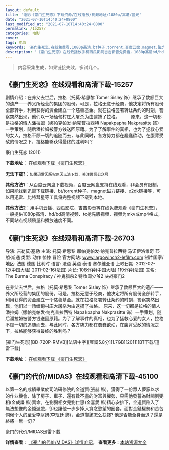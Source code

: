 ```yaml
---
layout: default
title: '电影《豪门生死恋》下载资源/在线播放/视频地址/1080p/高清/蓝光'
date: "2021-07-10T14:40:24+0800"
last_modified_at: "2021-07-10T14:40:24+0800"
permalink: /15257/
categories: 电影
cover:
tags: 电影
keywords: '豪门生死恋,在线免费看,1080p高清,bt种子,torrent,百度云盘,magnet,磁力链,迅雷下载资源'
description: '《豪门生死恋》在线云播放手机西瓜影院吉吉影音免费看，1080p高清bd/hd未删减完整版和tc抢先枪版，mkv/mp4格式，附带bt/torrent种子、magnet/磁力链、百度云盘、网盘资源迅雷下载链接'
---
```


>内容采集生成，如果链接失效，多试几个。


## 《豪门生死恋》在线观看和高清下载-15257

剧情介绍：在养父去世后，拉格（托莫·希思黎 Tomer Sisley 饰）继承了数额巨大的遗产——养父所经营的集团的股份。可是，拉格无意于经商，他决定将所有股份全部转手，利用获得的资金建立一个慈善基金。就在拉格签署转让条约的时刻，警察突然出现，他们以一场缅甸村庄大屠杀为由逮捕了拉格。  　　原来，这一切都是拉格的情人潘拉姆（娜帕克帕发·纳克普拉西特 Napakpapha Nakprasitte 饰）一手策划，随后潘拉姆被警方钱送回原籍。为了了解事件的真相，也为了拯救心爱的女人，拉格不顾一切的追随而去，与此同时，各方势力都在蠢蠢欲动，在腹背受敌的情况之下，拉格能够获得最终的胜利吗？


豪门生死恋 (2011)

**下载地址**： [在线观看下载 《豪门生死恋》](https://www.btbtdy.me/btdy/dy4707.html) 


**无法下载?**：`如果迅雷因版权原因无法下载，关注微信公众号 `

**其他方法1**：从百度云网盘下载视频，百度云网盘支持在线观看，非会员有限制，如果能找到迅雷下载链接、bt/torrent种子、magnet磁力链接、e2dk链接等，可以用迅雷、比特彗星等工具将完整视频下载到本地。

**其他方法2**：用手机云播、西瓜影院、吉吉影音等在线免费观看《豪门生死恋》，一般提供1080p高清、hd/bd高清视频、tc抢先版视频，视频为mkv或mp4格式，不同站点视频质量和播放速度不同。


## 《豪门生死恋》在线观看和高清下载-26703

导演: 吉勒莫·塞勒 主演: 托莫·希思黎 娜帕克帕发·纳克普拉西特 马诺伊洛维奇 莎朗·斯通 类型: 动作 惊悚 冒险 官方网站: www.largowinch2-lefilm.com 制片国家/地区: 法国 德国 比利时 语言: 法语 英语 泰语 塞尔维亚语 上映日期: 2012-02-12(中国大陆) 2011-02-16(法国) 片长: 108分钟(中国大陆) 119分钟(法国) 又名: The Burma Conspiracy / 神鬼猎杀2 特攻阔少爷2 决战豪门2

在养父去世后，拉格（托莫·希思黎 Tomer Sisley 饰）继承了数额巨大的遗产——养父所经营的集团的股份。可是，拉格无意于经商，他决定将所有股份全部转手，利用获得的资金建立一个慈善基金。就在拉格签署转让条约的时刻，警察突然出现，他们以一场缅甸村庄大屠杀为由逮捕了拉格。 原来，这一切都是拉格的情人潘拉姆（娜帕克帕发·纳克普拉西特 Napakpapha Nakprasitte 饰）一手策划，随后潘拉姆被警方钱送回原籍。为了了解事件的真相，也为了拯救心爱的女人，拉格不顾一切的追随而去，与此同时，各方势力都在蠢蠢欲动，在腹背受敌的情况之下，拉格能够获得最终的胜利吗？


[豪门生死恋][BD-720P-RMVB][法语中字][豆瓣5.8分][1.7GB][2011][BT下载/迅雷下载]

**下载地址**： [在线观看下载 《豪门生死恋》](https://www.btdx8.com/torrent/largo_winch_2011.html) 


## 《豪门的代价/MIDAS》在线观看和高清下载-45100

以第一名的成績畢業於司法研修院的金道賢(張赫 飾)，獲得了一份眾人夢寐以求的作业機會，除了房子、車子、還有數不盡的財富與權勢，只需他發誓為財閥劉弼相(金成謙 飾)賣命。在劉弼相女兒劉仁惠(金喜愛 飾)精心安排下，金道賢陷入了無法想像的金錢遊戲，卻也讓他一步步掉入貪念慾望的圈套。面對金錢權勢和苦苦伺候个人的至愛李庭妍(李珉廷 飾)，金道賢該怎么抉擇? 他是否能全身而退？還是終將一無一切？


豪门的代价/MIDAS迅雷下载

**详情查看**： [《豪门的代价/MIDAS》详情介绍](/movie/45100/)， **查看更多**：[本站资源大全](/movie/t/all/)

